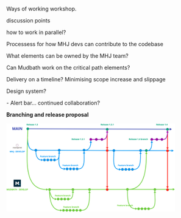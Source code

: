 Ways of working workshop.

discussion points

how to work in parallel?

Processess for how MHJ devs can contribute to the codebase

What elements can be owned by the MHJ team?

Can Mudbath work on the critical path elements?

Delivery on a timeline? Minimising scope increase and slippage

Design system?

\- Alert bar... continued collaboration?

**Branching and release proposal**

<img src="../../../_resources/6444e890bc64e0e8098b450a032efb4a.png" alt="6444e890bc64e0e8098b450a032efb4a.png" width="442" height="233">